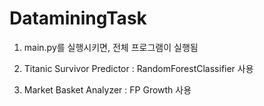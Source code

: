 # DataminingTask

1. main.py를 실행시키면, 전체 프로그램이 실행됨

2. Titanic Survivor Predictor : RandomForestClassifier 사용

3. Market Basket Analyzer : FP Growth 사용
